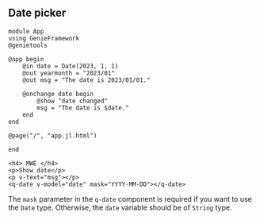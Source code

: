 ## Date picker

```julia[app.jl]
module App
using GenieFramework
@genietools

@app begin
    @in date = Date(2023, 1, 1)
    @out yearmonth = "2023/01"
    @out msg = "The date is 2023/01/01."

    @onchange date begin
        @show "date changed"
        msg = "The date is $date."
    end
end

@page("/", "app.jl.html")

end
```

```html[app.jl.html]
<h4> MWE </h4>
<p>Show date</p>
<p v-text="msg"></p>
<q-date v-model="date" mask="YYYY-MM-DD"></q-date>
```


The `mask` parameter in the `q-date` component is required if you want to use the `Date` type. Otherwise, the `date` variable should be of `String` type.
